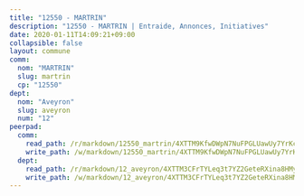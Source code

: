 ```yaml
---
title: "12550 - MARTRIN"
description: "12550 - MARTRIN | Entraide, Annonces, Initiatives"
date: 2020-01-11T14:09:21+09:00
collapsible: false
layout: commune
comm:
  nom: "MARTRIN"
  slug: martrin
  cp: "12550"
dept:
  nom: "Aveyron"
  slug: aveyron
  num: "12"
peerpad:
  comm:
    read_path: /r/markdown/12550_martrin/4XTTM9KfwDWpN7NuFPGLUawUy7YrKc9VKz56aKEk8dnqshHSh
    write_path: /w/markdown/12550_martrin/4XTTM9KfwDWpN7NuFPGLUawUy7YrKc9VKz56aKEk8dnqshHSh-K3TgU86uhrpPmsVx9p9y2EPPQJJBAezQKb4qxtPybeErfQ9aikBtovYbsra5V2JzqHdFScyYM5YUsWDTur6TkuTVhpnMHVzrTu3rmHRWz34QGW3g6ozEqPhUZCjR8tCxuwEauXWR
  dept:
    read_path: /r/markdown/12_aveyron/4XTTM3CFrTYLeq3t7YZ2GeteRXina8HMy585xLdATaEm28gJq
    write_path: /w/markdown/12_aveyron/4XTTM3CFrTYLeq3t7YZ2GeteRXina8HMy585xLdATaEm28gJq-K3TgUfu3tdsvnJNzfCjLcQBm4uQ83gag77qnaAo9pjUvbpQyfAVAxJdyULKffeJFVcGHHVraYZNVQhiGBeBUKBFLy2Vr8dapgU6tQCmoJQ6dgnoqRGmK9bSxqhW9VArfxRuTPcgV
---
```


